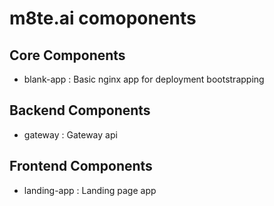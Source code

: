 # m8te.ai comoponents


## Core Components

 - blank-app : Basic nginx app for deployment bootstrapping

## Backend Components

 - gateway : Gateway api
  
## Frontend Components

 - landing-app : Landing page app
